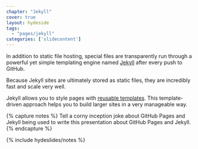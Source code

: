 ```yaml
---
chapter: "Jekyll"
cover: true
layout: hydeside
tags:
  - "pages/jekyll"
categories: ['slidecontent']
---
```


In addition to static file hosting, special files are transparently run through a powerful yet simple templating engine named [Jekyll](https://github.com/mojombo/jekyll) after every push to GitHub.

Because Jekyll sites are ultimately stored as static files, they are incredibly fast and scale very well.

Jekyll allows you to style pages with [reusable templates](TODO). This template-driven approach helps you to build larger sites in a very manageable way.

{% capture notes %}
Tell a corny inception joke about GitHub Pages and Jekyll being used to write this presentation about GitHub Pages and Jekyll.
{% endcapture %}

{% include hydeslides/notes %}
